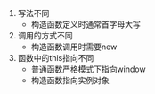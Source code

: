 1. 写法不同
   * 构造函数定义时通常首字母大写
2. 调用的方式不同
   * 构造函数调用时需要new
3. 函数中的this指向不同
   * 普通函数严格模式下指向window
   * 构造函数指向实例对象